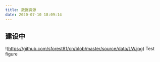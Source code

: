 ```yaml
---
title: 数据资源
date: 2020-07-10 18:09:14
---
```


## **建设中**


!(https://github.com/sforest81/cn/blob/master/source/data/LW.jpg)
Test figure

